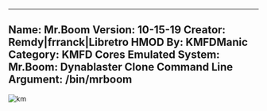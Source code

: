-----------------------
Name: Mr.Boom
Version: 10-15-19
Creator: Remdy|frranck|Libretro
HMOD By: KMFDManic
Category: KMFD Cores
Emulated System: Mr.Boom: Dynablaster Clone
Command Line Argument: /bin/mrboom
-----------------------
![km](https://i.imgur.com/xR57cBo.png)
